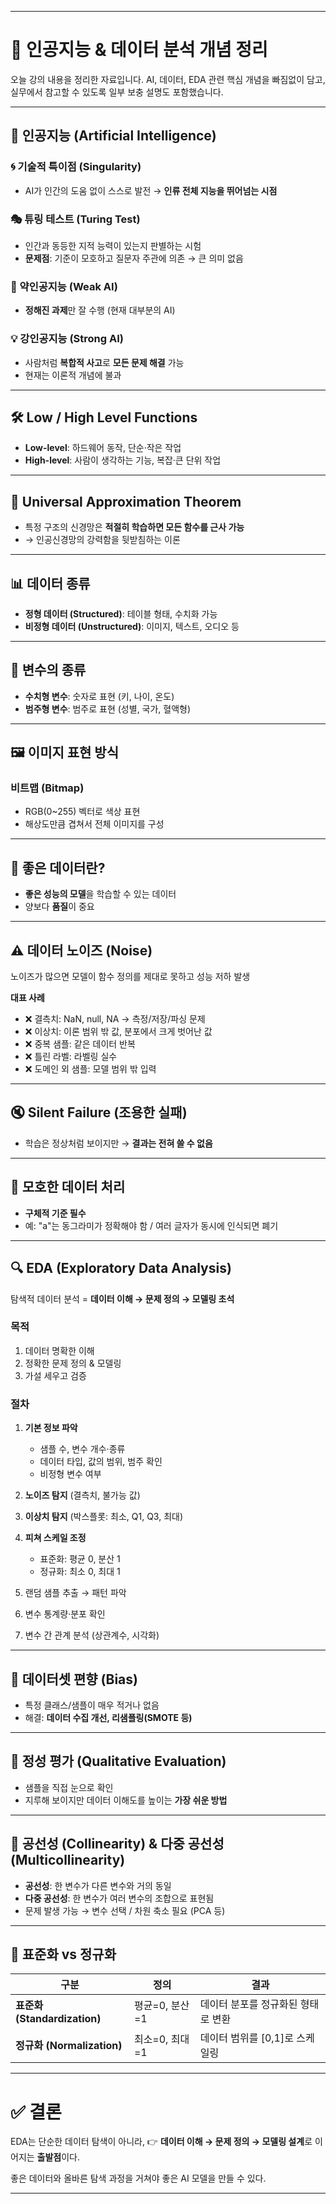 
---

# 📘 인공지능 & 데이터 분석 개념 정리

오늘 강의 내용을 정리한 자료입니다.
AI, 데이터, EDA 관련 핵심 개념을 빠짐없이 담고, 실무에서 참고할 수 있도록 일부 보충 설명도 포함했습니다.

---

## 🤖 인공지능 (Artificial Intelligence)

### 🌀 기술적 특이점 (Singularity)

* AI가 인간의 도움 없이 스스로 발전 → **인류 전체 지능을 뛰어넘는 시점**

### 🎭 튜링 테스트 (Turing Test)

* 인간과 동등한 지적 능력이 있는지 판별하는 시험
* **문제점**: 기준이 모호하고 질문자 주관에 의존 → 큰 의미 없음

### 🤏 약인공지능 (Weak AI)

* **정해진 과제**만 잘 수행 (현재 대부분의 AI)

### 💡 강인공지능 (Strong AI)

* 사람처럼 **복합적 사고**로 **모든 문제 해결** 가능
* 현재는 이론적 개념에 불과

---

## 🛠 Low / High Level Functions

* **Low-level**: 하드웨어 동작, 단순·작은 작업
* **High-level**: 사람이 생각하는 기능, 복잡·큰 단위 작업

---

## 🧮 Universal Approximation Theorem

* 특정 구조의 신경망은 **적절히 학습하면 모든 함수를 근사 가능**
* → 인공신경망의 강력함을 뒷받침하는 이론

---

## 📊 데이터 종류

* **정형 데이터 (Structured)**: 테이블 형태, 수치화 가능
* **비정형 데이터 (Unstructured)**: 이미지, 텍스트, 오디오 등

---

## 🔢 변수의 종류

* **수치형 변수**: 숫자로 표현 (키, 나이, 온도)
* **범주형 변수**: 범주로 표현 (성별, 국가, 혈액형)

---

## 🖼 이미지 표현 방식

### 비트맵 (Bitmap)

* RGB(0\~255) 벡터로 색상 표현
* 해상도만큼 겹쳐서 전체 이미지를 구성

---

## 🌟 좋은 데이터란?

* **좋은 성능의 모델**을 학습할 수 있는 데이터
* 양보다 **품질**이 중요

---

## ⚠️ 데이터 노이즈 (Noise)

노이즈가 많으면 모델이 함수 정의를 제대로 못하고 성능 저하 발생

**대표 사례**

* ❌ 결측치: NaN, null, NA → 측정/저장/파싱 문제
* ❌ 이상치: 이론 범위 밖 값, 분포에서 크게 벗어난 값
* ❌ 중복 샘플: 같은 데이터 반복
* ❌ 틀린 라벨: 라벨링 실수
* ❌ 도메인 외 샘플: 모델 범위 밖 입력

---

## 🔇 Silent Failure (조용한 실패)

* 학습은 정상처럼 보이지만 → **결과는 전혀 쓸 수 없음**

---

## 🧾 모호한 데이터 처리

* **구체적 기준 필수**
* 예: "a"는 동그라미가 정확해야 함 / 여러 글자가 동시에 인식되면 폐기

---

## 🔍 EDA (Exploratory Data Analysis)

탐색적 데이터 분석 = **데이터 이해 → 문제 정의 → 모델링 초석**

### 목적

1. 데이터 명확한 이해
2. 정확한 문제 정의 & 모델링
3. 가설 세우고 검증

### 절차

1. **기본 정보 파악**

   * 샘플 수, 변수 개수·종류
   * 데이터 타입, 값의 범위, 범주 확인
   * 비정형 변수 여부
2. **노이즈 탐지** (결측치, 불가능 값)
3. **이상치 탐지** (박스플롯: 최소, Q1, Q3, 최대)
4. **피쳐 스케일 조정**

   * 표준화: 평균 0, 분산 1
   * 정규화: 최소 0, 최대 1
5. 랜덤 샘플 추출 → 패턴 파악
6. 변수 통계량·분포 확인
7. 변수 간 관계 분석 (상관계수, 시각화)

---

## 🎯 데이터셋 편향 (Bias)

* 특정 클래스/샘플이 매우 적거나 없음
* 해결: **데이터 수집 개선, 리샘플링(SMOTE 등)**

---

## 👀 정성 평가 (Qualitative Evaluation)

* 샘플을 직접 눈으로 확인
* 지루해 보이지만 데이터 이해도를 높이는 **가장 쉬운 방법**

---

## 🔗 공선성 (Collinearity) & 다중 공선성 (Multicollinearity)

* **공선성**: 한 변수가 다른 변수와 거의 동일
* **다중 공선성**: 한 변수가 여러 변수의 조합으로 표현됨
* 문제 발생 가능 → 변수 선택 / 차원 축소 필요 (PCA 등)

---

## 📏 표준화 vs 정규화

| 구분                        | 정의         | 결과                   |
| ------------------------- | ---------- | -------------------- |
| **표준화 (Standardization)** | 평균=0, 분산=1 | 데이터 분포를 정규화된 형태로 변환  |
| **정규화 (Normalization)**   | 최소=0, 최대=1 | 데이터 범위를 \[0,1]로 스케일링 |

---

# ✅ 결론

EDA는 단순한 데이터 탐색이 아니라,
👉 **데이터 이해 → 문제 정의 → 모델링 설계**로 이어지는 **출발점**이다.

좋은 데이터와 올바른 탐색 과정을 거쳐야 좋은 AI 모델을 만들 수 있다.

---

